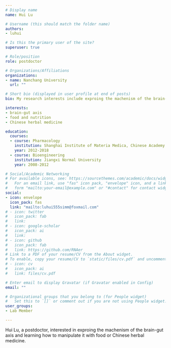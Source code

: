 ```yaml
---
# Display name
name: Hui Lu

# Username (this should match the folder name)
authors:
- luhui

# Is this the primary user of the site?
superuser: true

# Role/position
role: postdoctor

# Organizations/Affiliations
organizations:
- name: Nanchang University
  url: ""

# Short bio (displayed in user profile at end of posts)
bio: My research interests include exproing the machenism of the brain-gut axis and learning how to manipulate it with food or Chinese herbal medicine.   

interests:
- brain-gut axis
- food and nutrition
- Chinese herbal medicine

education:
  courses:
  - course: Pharmacology
    institution: Shanghai Institute of Materia Medica, Chinese Academy of Sciences
    year: 2012-2018
  - course: Bioengineering
    institution: Jiangxi Normal University
    year: 2008-2012

# Social/Academic Networking
# For available icons, see: https://sourcethemes.com/academic/docs/widgets/#icons
#   For an email link, use "fas" icon pack, "envelope" icon, and a link in the
#   form "mailto:your-email@example.com" or "#contact" for contact widget.
social:
- icon: envelope
  icon_pack: fas
  link: "mailto:luhui555simm@foxmail.com"
# - icon: twitter
#   icon_pack: fab
#   link: 
# - icon: google-scholar
#   icon_pack: ai
#   link: 
# - icon: github
#   icon_pack: fab
#   link: https://github.com/RNAer
# Link to a PDF of your resume/CV from the About widget.
# To enable, copy your resume/CV to `static/files/cv.pdf` and uncomment the lines below.
# - icon: cv
#   icon_pack: ai
#   link: files/cv.pdf

# Enter email to display Gravatar (if Gravatar enabled in Config)
email: ""

# Organizational groups that you belong to (for People widget)
#   Set this to `[]` or comment out if you are not using People widget.
user_groups:
- Lab Member

---
```


Hui Lu, a postdoctor, interested in exproing the machenism of the brain-gut axis and learning how to manipulate it with food or Chinese herbal medicine.   

